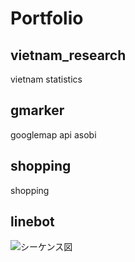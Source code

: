 # Portfolio
## vietnam_research

vietnam statistics

## gmarker

googlemap api asobi

## shopping

shopping

## linebot

![シーケンス図](https://github.com/duri0214/Portfolio/tree/master/docs/linebot/linebot.png "シーケンス図")